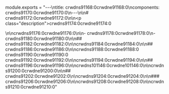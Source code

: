 module.exports = "---\ntitle: crwdns91168:0crwdne91168:0\ncomponents: crwdns91170:0crwdne91170:0\n---\n\n# crwdns91172:0crwdne91172:0\n\n<p class=\"description\">crwdns91174:0crwdne91174:0</p>\n\ncrwdns91176:0crwdne91176:0\n\n- crwdns91178:0crwdne91178:0\n- crwdns91180:0crwdne91180:0\n\n## crwdns91182:0crwdne91182:0\n\ncrwdns91184:0crwdne91184:0\n\n## crwdns91186:0crwdne91186:0\n\ncrwdns91188:0crwdne91188:0 crwdns91190:0crwdne91190:0 crwdns91192:0crwdne91192:0\n\ncrwdns91194:0crwdne91194:0\n\n## crwdns91196:0crwdne91196:0\n\ncrwdns101146:0crwdne101146:0\n\ncrwdns91200:0crwdne91200:0\n\n## crwdns91202:0crwdne91202:0\n\ncrwdns91204:0crwdne91204:0\n\n### crwdns91206:0crwdne91206:0\n\ncrwdns91208:0crwdne91208:0\n\ncrwdns91210:0crwdne91210:0"